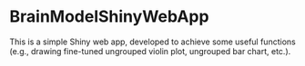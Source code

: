 # BrainModelShinyWebApp

This is a simple Shiny web app, developed to achieve some useful functions (e.g., drawing fine-tuned ungrouped violin plot, ungrouped bar chart, etc.).
